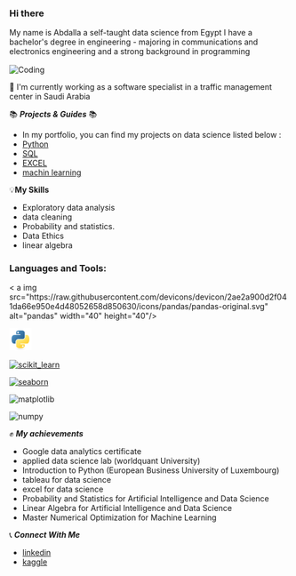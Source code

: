 ### Hi there 
My name is Abdalla a self-taught data science from Egypt  I have a bachelor's degree in engineering - majoring in communications and
electronics engineering and a strong background in programming 

<img align="center" alt="Coding" width="400" src="https://camo.githubusercontent.com/8bf6f6d78abc81fcf9c49f10649423e73ea44bc248e83aaae8759d401c829a84/68747470733a2f2f70687973696373677572756b756c2e66696c65732e776f726470726573732e636f6d2f323031392f30322f6368617261637465722d312e676966">

 👷 I'm currently working as a software specialist in a traffic management center in Saudi Arabia
 

📚 ***Projects & Guides*** 📚
* In my portfolio, you can find my projects  on data science listed below  :
* [Python](https://github.com/bedo-gomaa/data-analysis-using-python)
* [SQL](https://github.com/bedo-gomaa/data-analysis-using-SQL)
* [EXCEL](https://github.com/bedo-gomaa/data-abalysis-using-excel)
* [machin learning](https://github.com/bedo-gomaa/machin-learning-projects)


💡**My Skills**
 *  Exploratory data analysis
 *  data cleaning 
 *  Probability and statistics.
 *  Data Ethics
 *  linear algebra


<h3 align="left">Languages and Tools:</h3>
< a img src="https://raw.githubusercontent.com/devicons/devicon/2ae2a900d2f041da66e950e4d48052658d850630/icons/pandas/pandas-original.svg" alt="pandas" width="40" height="40"/> </a> <a href="https://www.python.org" target="_blank" rel="noreferrer">

<img src="https://raw.githubusercontent.com/devicons/devicon/master/icons/python/python-original.svg" alt="python" width="40" height="40"/> </a> <a href="https://scikit-learn.org/" target="_blank" rel="noreferrer"> 

<img src="https://upload.wikimedia.org/wikipedia/commons/0/05/Scikit_learn_logo_small.svg" alt="scikit_learn" width="40" height="40"/> </a> <a href="https://seaborn.pydata.org/" target="_blank" rel="noreferrer"> 

<img src="https://seaborn.pydata.org/_images/logo-mark-lightbg.svg" alt="seaborn" width="40" height="40"/> </a> 

<img src="https://upload.wikimedia.org/wikipedia/commons/8/84/Matplotlib_icon.svg" alt="matplotlib" width="40" height="40"/> </a> <a href="https://matplotlib.org/" target="_blank" rel="noreferrer"></a>

<img src="https://user-images.githubusercontent.com/35892987/275322785-eb4fff52-e915-442d-8722-9cf3ca21ea89.svg" alt="numpy" width="40" height="40"/> </a> <a href="https://numpy.org/" target="_blank" rel="noreferrer">
 </a> </p>


✊ ***My achievements***
 *  Google data analytics certificate
 *  applied data science lab (worldquant University)
 *  Introduction to Python (European Business University of Luxembourg)
 *  tableau for data science 
 *  excel for data science
 *   Probability and Statistics for Artificial Intelligence and Data Science
 *   Linear Algebra for Artificial Intelligence and Data Science
 *   Master Numerical Optimization for Machine Learning 




     


  📞 ***Connect With Me***
  
  * [linkedin](https://www.linkedin.com/in/abdallah-gomaa-1b3146195/)
  * [kaggle](https://www.kaggle.com/abdallahgomaa)


<!--
**bedo-gomaa/bedo-gomaa** is a ✨ _special_ ✨ repository because its `README.md` (this file) appears on your GitHub profile.

Here are some ideas to get you started:

- 🔭 I’m currently working on ...
- 🌱 I’m currently learning ...
- 👯 I’m looking to collaborate on ...
- 🤔 I’m looking for help with ...
- 💬 Ask me about ...
- 📫 How to reach me: ...
- 😄 Pronouns: ...
- ⚡ Fun fact: ...
-->
